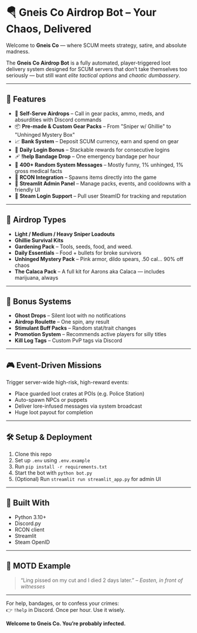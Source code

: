 # 🪂 Gneis Co Airdrop Bot – Your Chaos, Delivered

Welcome to **Gneis Co** — where SCUM meets strategy, satire, and absolute madness.

The **Gneis Co Airdrop Bot** is a fully automated, player-triggered loot delivery system designed for SCUM servers that don’t take themselves too seriously — but still want *elite tactical options* and *chaotic dumbassery*.

---

## 🚀 Features

- 🎯 **Self-Serve Airdrops** – Call in gear packs, ammo, meds, and absurdities with Discord commands
- 📦 **Pre-made & Custom Gear Packs** – From "Sniper w/ Ghillie" to "Unhinged Mystery Box"
- 📈 **Bank System** – Deposit SCUM currency, earn and spend on gear
- 🎁 **Daily Login Bonus** – Stackable rewards for consecutive logins
- 🩹 **!help Bandage Drop** – One emergency bandage per hour
- 💬 **400+ Random System Messages** – Mostly funny, 1% unhinged, 1% gross medical facts
- 📡 **RCON Integration** – Spawns items directly into the game
- 🧼 **Streamlit Admin Panel** – Manage packs, events, and cooldowns with a friendly UI
- 🔐 **Steam Login Support** – Pull user SteamID for tracking and reputation

---

## 🧠 Airdrop Types

- **Light / Medium / Heavy Sniper Loadouts**
- **Ghillie Survival Kits**
- **Gardening Pack** – Tools, seeds, food, and weed.
- **Daily Essentials** – Food + bullets for broke survivors
- **Unhinged Mystery Pack** – Pink armor, dildo spears, .50 cal... 90% off chaos
- **The Calaca Pack** – A full kit for Aarons aka Calaca — includes marijuana, always

---

## 🧪 Bonus Systems

- **Ghost Drops** – Silent loot with no notifications
- **Airdrop Roulette** – One spin, any result
- **Stimulant Buff Packs** – Random stat/trait changes
- **Promotion System** – Recommends active players for silly titles
- **Kill Log Tags** – Custom PvP tags via Discord

---

## 🎮 Event-Driven Missions

Trigger server-wide high-risk, high-reward events:
- Place guarded loot crates at POIs (e.g. Police Station)
- Auto-spawn NPCs or puppets
- Deliver lore-infused messages via system broadcast
- Huge loot payout for completion

---

## 🛠 Setup & Deployment

1. Clone this repo
2. Set up `.env` using `.env.example`
3. Run `pip install -r requirements.txt`
4. Start the bot with `python bot.py`
5. (Optional) Run `streamlit run streamlit_app.py` for admin UI

---

## 🧪 Built With

- Python 3.10+
- Discord.py
- RCON client
- Streamlit
- Steam OpenID

---

## 👻 MOTD Example

> “Ling pissed on my cut and I died 2 days later.” – *Easten, in front of witnesses*

---

For help, bandages, or to confess your crimes:  
👉 `!help` in Discord. Once per hour. Use it wisely.

**Welcome to Gneis Co. You’re probably infected.**

